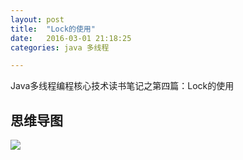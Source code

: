```yaml
---
layout: post
title:  "Lock的使用"
date:   2016-03-01 21:18:25
categories: java 多线程

---
```


Java多线程编程核心技术读书笔记之第四篇：Lock的使用

## 思维导图
![](http://7xt310.com1.z0.glb.clouddn.com/Lock%E7%9A%84%E4%BD%BF%E7%94%A8.png)
